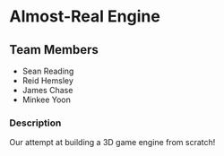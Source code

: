 # Almost-Real Engine
## Team Members
* Sean Reading
* Reid Hemsley
* James Chase
* Minkee Yoon

### Description
Our attempt at building a 3D game engine from scratch!
